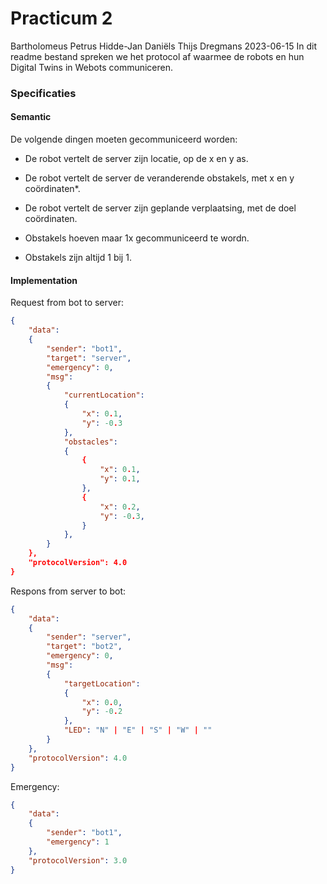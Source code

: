 # Practicum 2
Bartholomeus Petrus
Hidde-Jan Daniëls
Thijs Dregmans
2023-06-15
In dit readme bestand spreken we het protocol af waarmee de robots en hun Digital Twins in Webots communiceren.

### Specificaties

#### Semantic
De volgende dingen moeten gecommuniceerd worden:

- De robot vertelt de server zijn locatie, op de x en y as.
- De robot vertelt de server de veranderende obstakels, met x en y coördinaten*.
- De robot vertelt de server zijn geplande verplaatsing, met de doel coördinaten.

- Obstakels hoeven maar 1x gecommuniceerd te wordn. 
* Obstakels zijn altijd 1 bij 1.

#### Implementation

Request from bot to server:

```json
{
    "data": 
    {
        "sender": "bot1",
        "target": "server",
        "emergency": 0,
        "msg":
        {
            "currentLocation":
            {
                "x": 0.1,
                "y": -0.3
            },
            "obstacles":
            {
                {
                    "x": 0.1,
                    "y": 0.1,
                },
                {
                    "x": 0.2,
                    "y": -0.3,
                }
            },
        }
    },
    "protocolVersion": 4.0
}
```

Respons from server to bot:

```json
{
    "data": 
    {
        "sender": "server",
        "target": "bot2",
        "emergency": 0,
        "msg":
        {
            "targetLocation":
            {
                "x": 0.0,
                "y": -0.2
            },
            "LED": "N" | "E" | "S" | "W" | ""
        }
    },
    "protocolVersion": 4.0
}
```

Emergency:

```json
{
    "data": 
    {
        "sender": "bot1",
        "emergency": 1
    },
    "protocolVersion": 3.0
}
```